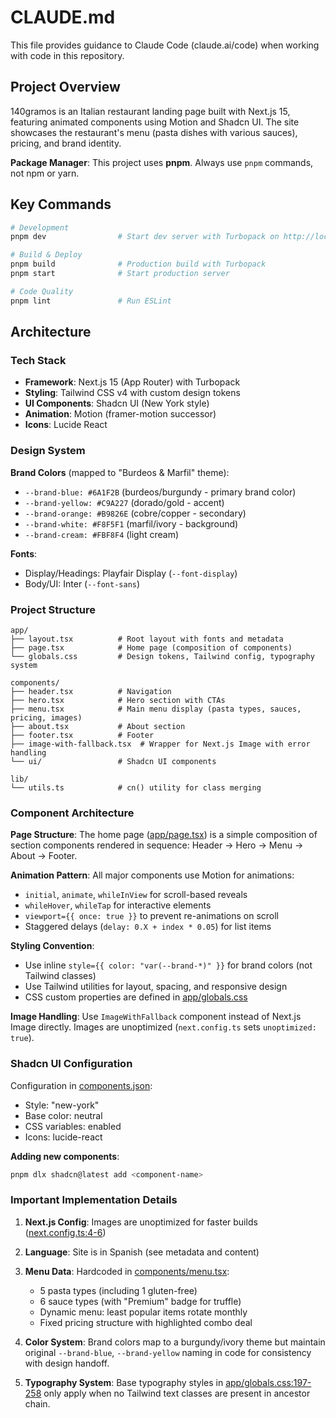 # CLAUDE.md

This file provides guidance to Claude Code (claude.ai/code) when working with code in this repository.

## Project Overview

140gramos is an Italian restaurant landing page built with Next.js 15, featuring animated components using Motion and Shadcn UI. The site showcases the restaurant's menu (pasta dishes with various sauces), pricing, and brand identity.

**Package Manager**: This project uses **pnpm**. Always use `pnpm` commands, not npm or yarn.

## Key Commands

```bash
# Development
pnpm dev                # Start dev server with Turbopack on http://localhost:3000

# Build & Deploy
pnpm build              # Production build with Turbopack
pnpm start              # Start production server

# Code Quality
pnpm lint               # Run ESLint
```

## Architecture

### Tech Stack
- **Framework**: Next.js 15 (App Router) with Turbopack
- **Styling**: Tailwind CSS v4 with custom design tokens
- **UI Components**: Shadcn UI (New York style)
- **Animation**: Motion (framer-motion successor)
- **Icons**: Lucide React

### Design System

**Brand Colors** (mapped to "Burdeos & Marfil" theme):
- `--brand-blue: #6A1F2B` (burdeos/burgundy - primary brand color)
- `--brand-yellow: #C9A227` (dorado/gold - accent)
- `--brand-orange: #B9826E` (cobre/copper - secondary)
- `--brand-white: #F8F5F1` (marfil/ivory - background)
- `--brand-cream: #FBF8F4` (light cream)

**Fonts**:
- Display/Headings: Playfair Display (`--font-display`)
- Body/UI: Inter (`--font-sans`)

### Project Structure

```
app/
├── layout.tsx          # Root layout with fonts and metadata
├── page.tsx            # Home page (composition of components)
└── globals.css         # Design tokens, Tailwind config, typography system

components/
├── header.tsx          # Navigation
├── hero.tsx            # Hero section with CTAs
├── menu.tsx            # Main menu display (pasta types, sauces, pricing, images)
├── about.tsx           # About section
├── footer.tsx          # Footer
├── image-with-fallback.tsx  # Wrapper for Next.js Image with error handling
└── ui/                 # Shadcn UI components

lib/
└── utils.ts            # cn() utility for class merging
```

### Component Architecture

**Page Structure**: The home page ([app/page.tsx](app/page.tsx)) is a simple composition of section components rendered in sequence: Header → Hero → Menu → About → Footer.

**Animation Pattern**: All major components use Motion for animations:
- `initial`, `animate`, `whileInView` for scroll-based reveals
- `whileHover`, `whileTap` for interactive elements
- `viewport={{ once: true }}` to prevent re-animations on scroll
- Staggered delays (`delay: 0.X + index * 0.05`) for list items

**Styling Convention**:
- Use inline `style={{ color: "var(--brand-*)" }}` for brand colors (not Tailwind classes)
- Use Tailwind utilities for layout, spacing, and responsive design
- CSS custom properties are defined in [app/globals.css](app/globals.css)

**Image Handling**: Use `ImageWithFallback` component instead of Next.js Image directly. Images are unoptimized (`next.config.ts` sets `unoptimized: true`).

### Shadcn UI Configuration

Configuration in [components.json](components.json):
- Style: "new-york"
- Base color: neutral
- CSS variables: enabled
- Icons: lucide-react

**Adding new components**:
```bash
pnpm dlx shadcn@latest add <component-name>
```

### Important Implementation Details

1. **Next.js Config**: Images are unoptimized for faster builds ([next.config.ts:4-6](next.config.ts#L4-L6))

2. **Language**: Site is in Spanish (see metadata and content)

3. **Menu Data**: Hardcoded in [components/menu.tsx](components/menu.tsx):
   - 5 pasta types (including 1 gluten-free)
   - 6 sauce types (with "Premium" badge for truffle)
   - Dynamic menu: least popular items rotate monthly
   - Fixed pricing structure with highlighted combo deal

4. **Color System**: Brand colors map to a burgundy/ivory theme but maintain original `--brand-blue`, `--brand-yellow` naming in code for consistency with design handoff.

5. **Typography System**: Base typography styles in [app/globals.css:197-258](app/globals.css#L197-L258) only apply when no Tailwind text classes are present in ancestor chain.
